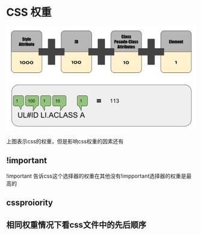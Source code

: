 # CSS 权重

![cssproiority](./docImages/csspriority.svg)

上图表示css的权重，但是影响css权重的因素还有

## !important
!important 告诉css这个选择器的权重在其他没有!impportant选择器的权重是最高的

## cssproiority

## 相同权重情况下看css文件中的先后顺序
